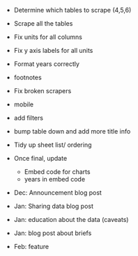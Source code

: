 - Determine which tables to scrape (4,5,6)
- Scrape all the tables

- Fix units for all columns
- Fix y axis labels for all units
- Format years correctly
- footnotes
- Fix broken scrapers
- mobile
- add filters
- bump table down and add more title info
- Tidy up sheet list/ ordering
- Once final, update
	- Embed code for charts
	- years in embed code

- Dec: Announcement blog post
- Jan: Sharing data blog post
- Jan: education about the data (caveats)
- Jan: blog post about briefs
- Feb: feature